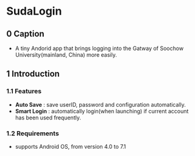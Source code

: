 # SudaLogin

## 0 Caption

- A tiny Andorid app that brings logging into the Gatway of Soochow University(mainland, China) more easily.

## 1 Introduction

### 1.1  Features

- **Auto Save** :  save userID, password and configuration automatically.
- **Smart Login** :  automatically login(when launching) if current account has been used frequently.

### 1.2  Requirements

- supports Android OS, from version 4.0 to 7.1
